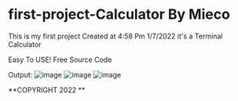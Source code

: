 # first-project-Calculator By Mieco
This is my first project Created at 4:58 Pm 1/7/2022 it's a Terminal Calculator

Easy To USE!
Free Source Code

Output:
![image](https://user-images.githubusercontent.com/42195905/148726708-282706b9-16dc-4425-be93-03e9dfcf5cf3.png)
![image](https://user-images.githubusercontent.com/42195905/148726730-63cc289c-eda6-4516-8c5b-9228e5c9d777.png)
![image](https://user-images.githubusercontent.com/42195905/148726753-895ab4cf-731d-4d3c-8abf-b4fc1dfbb19d.png)


**COPYRIGHT 2022
**
